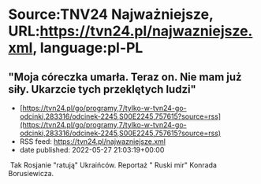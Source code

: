 # Source:TNV24 Najważniejsze, URL:https://tvn24.pl/najwazniejsze.xml, language:pl-PL

## "Moja córeczka umarła. Teraz on. Nie mam już siły. Ukarzcie tych przeklętych ludzi"
 - [https://tvn24.pl/go/programy,7/tylko-w-tvn24-go-odcinki,283316/odcinek-2245,S00E2245,757615?source=rss](https://tvn24.pl/go/programy,7/tylko-w-tvn24-go-odcinki,283316/odcinek-2245,S00E2245,757615?source=rss)
 - RSS feed: https://tvn24.pl/najwazniejsze.xml
 - date published: 2022-05-27 21:03:19+00:00

<img alt="" src="https://tvn24.pl/najnowsze/cdn-zdjecie-ln90x7-ruski-mir-reportaz-konrada-borusiewicza-5728586/alternates/LANDSCAPE_1280" />
    Tak Rosjanie "ratują" Ukraińców. Reportaż " Ruski mir" Konrada Borusiewicza.

